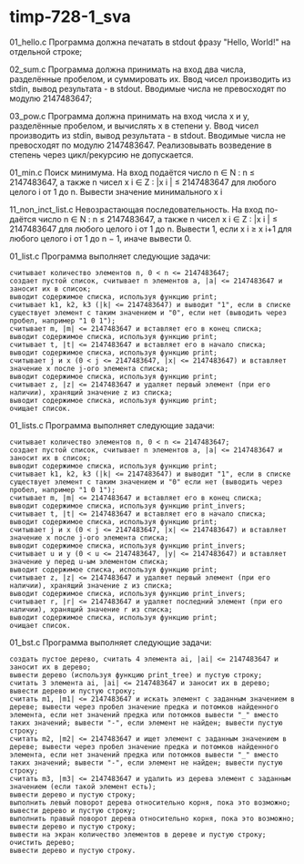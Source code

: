 # timp-728-1_sva

01_hello.c Программа должна печатать в stdout фразу "Hello, World!" на отдельной строке;

02_sum.c Программа должна принимать на вход два числа, разделённые пробелом, и суммировать их. Ввод чисел производить из stdin, вывод результата - в stdout. Вводимые числа не превосходят по модулю 2147483647; 

03_pow.c Программа должна принимать на вход числа x и y, разделённые пробелом, и вычислять x в степени y. Ввод чисел производить из stdin, вывод результата - в stdout. Вводимые числа не превосходят по модулю 2147483647. Реализовывать возведение в степень через цикл/рекурсию не допускается.


01_min.c Поиск минимума. На вход подаётся число n ∈ N : n ≤ 2147483647, а также n чисел x i ∈ Z : |x i | ≤ 2147483647 для любого целого i от 1 до n. Вывести значение минимального x i

11_non_inct_list.c Невозрастающая последовательность. На вход по- даётся число n ∈ N : n ≤ 2147483647, а также n чисел x i ∈ Z : |x i | ≤ 2147483647 для любого целого i от 1 до n. Вывести 1, если x i ≥ x i+1 для любого целого i от 1 до n − 1, иначе вывести 0.

01_list.c Программа выполняет следующие задачи: 

    считывает количество элементов n, 0 < n <= 2147483647;
    создает пустой список, считывает n элементов a, |a| <= 2147483647 и заносит их в список;
    выводит содержимое списка, используя функцию print;
    считывает k1, k2, k3 (|k| <= 2147483647) и выводит "1", если в списке существует элемент с таким значением и "0", если нет (выводить через пробел, например "1 0 1");
    считывает m, |m| <= 2147483647 и вставляет его в конец списка;
    выводит содержимое списка, используя функцию print;
    считывает t, |t| <= 2147483647 и вставляет его в начало списка;
    выводит содержимое списка, используя функцию print;
    считывает j и x (0 < j <= 2147483647, |x| <= 2147483647) и вставляет значение x после j-ого элемента списка;
    выводит содержимое списка, используя функцию print;
    считывает z, |z| <= 2147483647 и удаляет первый элемент (при его наличии), хранящий значение z из списка;
    выводит содержимое списка, используя функцию print;
    очищает список.

01_lists.c Программа выполняет следующие задачи: 

    считывает количество элементов n, 0 < n <= 2147483647;
    создает пустой список, считывает n элементов a, |a| <= 2147483647 и заносит их в список;
    выводит содержимое списка, используя функцию print;
    считывает k1, k2, k3 (|k| <= 2147483647) и выводит "1", если в списке существует элемент с таким значением и "0" если нет (выводить через пробел, например "1 0 1");
    считывает m, |m| <= 2147483647 и вставляет его в конец списка;
    выводит содержимое списка, используя функцию print_invers;
    считывает t, |t| <= 2147483647 и вставляет его в начало списка;
    выводит содержимое списка, используя функцию print;
    считывает j и x (0 < j <= 2147483647, |x| <= 2147483647) и вставляет значение x после j-ого элемента списка;
    выводит содержимое списка, используя функцию print_invers;
    считывает u и y (0 < u <= 2147483647, |y| <= 2147483647) и вставляет значение y перед u-ым элементом списка;
    выводит содержимое списка, используя функцию print;
    считывает z, |z| <= 2147483647 и удаляет первый элемент (при его наличии), хранящий значение z из списка;
    выводит содержимое списка, используя функцию print_invers;
    считывает r, |r| <= 2147483647 и удаляет последний элемент (при его наличии), хранящий значение r из списка;
    выводит содержимое списка, используя функцию print;
    очищает список.

01_bst.c Программа выполняет следующие задачи: 

    создать пустое дерево, считать 4 элемента ai, |ai| <= 2147483647 и заносит их в дерево;
    вывести дерево (используя функцию print_tree) и пустую строку;
    считать 3 элемента ai, |ai| <= 2147483647 и заносит их в дерево;
    вывести дерево и пустую строку;
    считать m1, |m1| <= 2147483647 и искать элемент с заданным значением в дереве; вывести через пробел значение предка и потомков найденного элемента, если нет значений предка или потомков вывести "_" вместо таких значений; вывести "-", если элемент не найден; вывести пустую строку;
    считать m2, |m2| <= 2147483647 и ищет элемент с заданным значением в дереве; вывести через пробел значение предка и потомков найденного элемента, если нет значений предка или потомков вывести "_" вместо таких значений; вывести "-", если элемент не найден; вывести пустую строку;
    считать m3, |m3| <= 2147483647 и удалить из дерева элемент с заданным значением (если такой элемент есть);
    вывести дерево и пустую строку;
    выполнить левый поворот дерева относительно корня, пока это возможно;
    вывести дерево и пустую строку;
    выполнить правый поворот дерева относительно корня, пока это возможно;
    вывести дерево и пустую строку;
    вывести на экран количество элементов в дереве и пустую строку;
    очистить дерево;
    вывести дерево и пустую строку.
